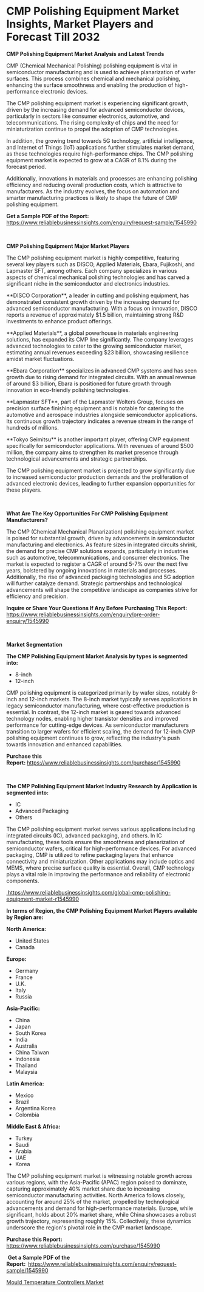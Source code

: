<p><h1>CMP Polishing Equipment Market Insights, Market Players and Forecast Till 2032</h1></p><p><strong>CMP Polishing Equipment Market Analysis and Latest Trends</strong></p>
<p><p>CMP (Chemical Mechanical Polishing) polishing equipment is vital in semiconductor manufacturing and is used to achieve planarization of wafer surfaces. This process combines chemical and mechanical polishing, enhancing the surface smoothness and enabling the production of high-performance electronic devices. </p><p>The CMP polishing equipment market is experiencing significant growth, driven by the increasing demand for advanced semiconductor devices, particularly in sectors like consumer electronics, automotive, and telecommunications. The rising complexity of chips and the need for miniaturization continue to propel the adoption of CMP technologies. </p><p>In addition, the growing trend towards 5G technology, artificial intelligence, and Internet of Things (IoT) applications further stimulates market demand, as these technologies require high-performance chips. The CMP polishing equipment market is expected to grow at a CAGR of 8.1% during the forecast period. </p><p>Additionally, innovations in materials and processes are enhancing polishing efficiency and reducing overall production costs, which is attractive to manufacturers. As the industry evolves, the focus on automation and smarter manufacturing practices is likely to shape the future of CMP polishing equipment.</p></p>
<p><strong>Get a Sample PDF of the Report:&nbsp;</strong> <a href="https://www.reliablebusinessinsights.com/enquiry/request-sample/1545990?utm_campaign=2180&utm_medium=2&utm_source=Github&utm_content=ia&utm_term=08042025&utm_id=cmp-polishing-equipment">https://www.reliablebusinessinsights.com/enquiry/request-sample/1545990</a></p>
<p>&nbsp;</p>
<p><strong>CMP Polishing Equipment Major Market Players</strong></p>
<p><p>The CMP polishing equipment market is highly competitive, featuring several key players such as DISCO, Applied Materials, Ebara, Fujikoshi, and Lapmaster SFT, among others. Each company specializes in various aspects of chemical mechanical polishing technologies and has carved a significant niche in the semiconductor and electronics industries.</p><p>**DISCO Corporation**, a leader in cutting and polishing equipment, has demonstrated consistent growth driven by the increasing demand for advanced semiconductor manufacturing. With a focus on innovation, DISCO reports a revenue of approximately $1.5 billion, maintaining strong R&D investments to enhance product offerings.</p><p>**Applied Materials**, a global powerhouse in materials engineering solutions, has expanded its CMP line significantly. The company leverages advanced technologies to cater to the growing semiconductor market, estimating annual revenues exceeding $23 billion, showcasing resilience amidst market fluctuations.</p><p>**Ebara Corporation** specializes in advanced CMP systems and has seen growth due to rising demand for integrated circuits. With an annual revenue of around $3 billion, Ebara is positioned for future growth through innovation in eco-friendly polishing technologies.</p><p>**Lapmaster SFT**, part of the Lapmaster Wolters Group, focuses on precision surface finishing equipment and is notable for catering to the automotive and aerospace industries alongside semiconductor applications. Its continuous growth trajectory indicates a revenue stream in the range of hundreds of millions.</p><p>**Tokyo Seimitsu** is another important player, offering CMP equipment specifically for semiconductor applications. With revenues of around $500 million, the company aims to strengthen its market presence through technological advancements and strategic partnerships.</p><p>The CMP polishing equipment market is projected to grow significantly due to increased semiconductor production demands and the proliferation of advanced electronic devices, leading to further expansion opportunities for these players.</p></p>
<p>&nbsp;</p>
<p><strong>What Are The Key Opportunities For CMP Polishing Equipment Manufacturers?</strong></p>
<p><p>The CMP (Chemical Mechanical Planarization) polishing equipment market is poised for substantial growth, driven by advancements in semiconductor manufacturing and electronics. As feature sizes in integrated circuits shrink, the demand for precise CMP solutions expands, particularly in industries such as automotive, telecommunications, and consumer electronics. The market is expected to register a CAGR of around 5-7% over the next five years, bolstered by ongoing innovations in materials and processes. Additionally, the rise of advanced packaging technologies and 5G adoption will further catalyze demand. Strategic partnerships and technological advancements will shape the competitive landscape as companies strive for efficiency and precision.</p></p>
<p><strong>Inquire or Share Your Questions If Any Before Purchasing This Report:</strong> <a href="https://www.reliablebusinessinsights.com/enquiry/pre-order-enquiry/1545990?utm_campaign=2180&utm_medium=2&utm_source=Github&utm_content=ia&utm_term=08042025&utm_id=cmp-polishing-equipment">https://www.reliablebusinessinsights.com/enquiry/pre-order-enquiry/1545990</a></p>
<p>&nbsp;</p>
<p><strong>Market Segmentation</strong></p>
<p><strong>The CMP Polishing Equipment Market Analysis by types is segmented into:</strong></p>
<p><ul><li>8-inch</li><li>12-inch</li></ul></p>
<p><p>CMP polishing equipment is categorized primarily by wafer sizes, notably 8-inch and 12-inch markets. The 8-inch market typically serves applications in legacy semiconductor manufacturing, where cost-effective production is essential. In contrast, the 12-inch market is geared towards advanced technology nodes, enabling higher transistor densities and improved performance for cutting-edge devices. As semiconductor manufacturers transition to larger wafers for efficient scaling, the demand for 12-inch CMP polishing equipment continues to grow, reflecting the industry's push towards innovation and enhanced capabilities.</p></p>
<p><strong>Purchase this Report:&nbsp;</strong><a href="https://www.reliablebusinessinsights.com/purchase/1545990?utm_campaign=2180&utm_medium=2&utm_source=Github&utm_content=ia&utm_term=08042025&utm_id=cmp-polishing-equipment">https://www.reliablebusinessinsights.com/purchase/1545990</a></p>
<p>&nbsp;</p>
<p><strong>The CMP Polishing Equipment Market Industry Research by Application is segmented into:</strong></p>
<p><ul><li>IC</li><li>Advanced Packaging</li><li>Others</li></ul></p>
<p><p>The CMP polishing equipment market serves various applications including integrated circuits (IC), advanced packaging, and others. In IC manufacturing, these tools ensure the smoothness and planarization of semiconductor wafers, critical for high-performance devices. For advanced packaging, CMP is utilized to refine packaging layers that enhance connectivity and miniaturization. Other applications may include optics and MEMS, where precise surface quality is essential. Overall, CMP technology plays a vital role in improving the performance and reliability of electronic components.</p></p>
<p><a href="https://www.reliablebusinessinsights.com/global-cmp-polishing-equipment-market-r1545990?utm_campaign=2180&utm_medium=2&utm_source=Github&utm_content=ia&utm_term=08042025&utm_id=cmp-polishing-equipment">&nbsp;https://www.reliablebusinessinsights.com/global-cmp-polishing-equipment-market-r1545990</a></p>
<p><strong>In terms of Region, the CMP Polishing Equipment Market Players available by Region are:</strong></p>
<p>
    <p> <strong> North America: </strong>
        <ul>
            <li>United States</li>
            <li>Canada</li>
        </ul>
        </p> 
    <p> <strong> Europe: </strong>
        <ul>
            <li>Germany</li>
            <li>France</li>
            <li>U.K.</li>
            <li>Italy</li>
            <li>Russia</li>
        </ul>
        </p> 
    <p> <strong> Asia-Pacific: </strong>
        <ul>
            <li>China</li>
            <li>Japan</li>
            <li>South Korea</li>
            <li>India</li>
            <li>Australia</li>
            <li>China Taiwan</li>
            <li>Indonesia</li>
            <li>Thailand</li>
            <li>Malaysia</li>
        </ul>
        </p> 
    <p> <strong> Latin America: </strong>
        <ul>
            <li>Mexico</li>
            <li>Brazil</li>
            <li>Argentina Korea</li>
            <li>Colombia</li>
        </ul>
        </p> 
    <p> <strong> Middle East & Africa: </strong>
        <ul>
            <li>Turkey</li>
            <li>Saudi</li>
            <li>Arabia</li>
            <li>UAE</li>
            <li>Korea</li>
        </ul>
    </p>
    </p>
<p><p>The CMP polishing equipment market is witnessing notable growth across various regions, with the Asia-Pacific (APAC) region poised to dominate, capturing approximately 40% market share due to increasing semiconductor manufacturing activities. North America follows closely, accounting for around 25% of the market, propelled by technological advancements and demand for high-performance materials. Europe, while significant, holds about 20% market share, while China showcases a robust growth trajectory, representing roughly 15%. Collectively, these dynamics underscore the region's pivotal role in the CMP market landscape.</p></p>
<p><strong>Purchase this Report: </strong><a href="https://www.reliablebusinessinsights.com/purchase/1545990?utm_campaign=2180&utm_medium=2&utm_source=Github&utm_content=ia&utm_term=08042025&utm_id=cmp-polishing-equipment">https://www.reliablebusinessinsights.com/purchase/1545990</a></p>
<p>&nbsp;<strong>Get a Sample PDF of the Report:&nbsp;&nbsp;</strong><a href="https://www.reliablebusinessinsights.com/enquiry/request-sample/1545990?utm_campaign=2180&utm_medium=2&utm_source=Github&utm_content=ia&utm_term=08042025&utm_id=cmp-polishing-equipment">https://www.reliablebusinessinsights.com/enquiry/request-sample/1545990</a></p>
<p><strong></strong></p>
<p><p><a href="https://github.com/theyasnare5w/Market-Research-Report-List-1/blob/main/mould-temperature-controllers-market.md?utm_campaign=2180&utm_medium=2&utm_source=Github&utm_content=ia&utm_term=08042025&utm_id=cmp-polishing-equipment">Mould Temperature Controllers Market</a></p></p>